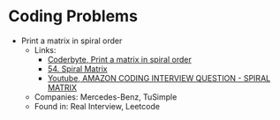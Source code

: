 # Coding Problems

- Print a matrix in spiral order
	* Links:
		- [Coderbyte, Print a matrix in spiral order](https://coderbyte.com/algorithm/print-matrix-spiral-order)
		- [54. Spiral Matrix](https://leetcode.com/problems/spiral-matrix/)
		- [Youtube, AMAZON CODING INTERVIEW QUESTION - SPIRAL MATRIX](https://youtu.be/BdQ2AkaTgOA)
	* Companies: Mercedes-Benz, TuSimple
	* Found in: Real Interview, Leetcode